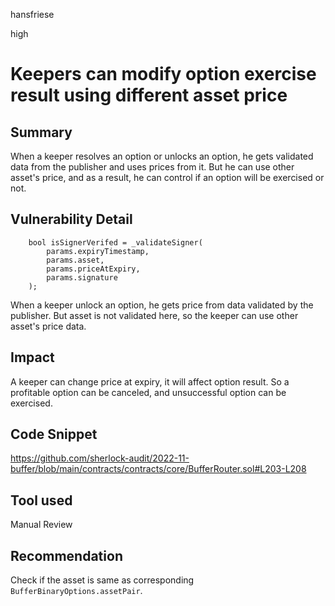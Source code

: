 hansfriese

high

# Keepers can modify option exercise result using different asset price

## Summary
When a keeper resolves an option or unlocks an option, he gets validated data from the publisher and uses prices from it. But he can use other asset's price, and as a result, he can control if an option will be exercised or not.

## Vulnerability Detail

```solidity
    bool isSignerVerifed = _validateSigner(
        params.expiryTimestamp,
        params.asset,
        params.priceAtExpiry,
        params.signature
    );
```
When a keeper unlock an option, he gets price from data validated by the publisher. But asset is not validated here, so the keeper can use other asset's price data.

## Impact
A keeper can change price at expiry, it will affect option result. So a profitable option can be canceled, and unsuccessful option can be exercised.

## Code Snippet
https://github.com/sherlock-audit/2022-11-buffer/blob/main/contracts/contracts/core/BufferRouter.sol#L203-L208

## Tool used
Manual Review

## Recommendation
Check if the asset is same as corresponding `BufferBinaryOptions.assetPair`.